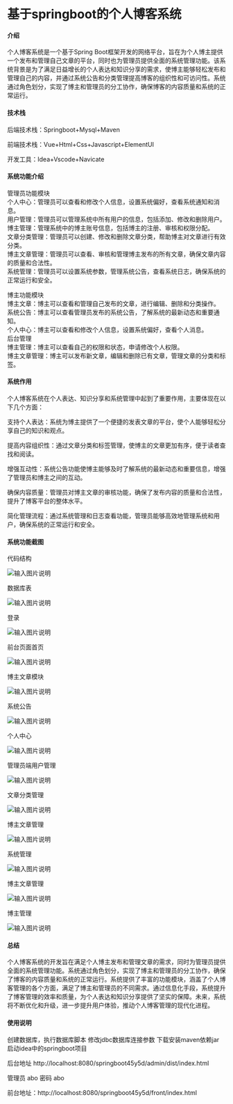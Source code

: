 # 基于springboot的个人博客系统

#### 介绍

个人博客系统是一个基于Spring Boot框架开发的网络平台，旨在为个人博主提供一个发布和管理自己文章的平台，同时也为管理员提供全面的系统管理功能。该系统背景是为了满足日益增长的个人表达和知识分享的需求，使博主能够轻松发布和管理自己的内容，并通过系统公告和分类管理提高博客的组织性和可访问性。系统通过角色划分，实现了博主和管理员的分工协作，确保博客的内容质量和系统的正常运行。

#### 技术栈

后端技术栈：Springboot+Mysql+Maven

前端技术栈：Vue+Html+Css+Javascript+ElementUI

开发工具：Idea+Vscode+Navicate

#### 系统功能介绍

管理员功能模块  
个人中心：管理员可以查看和修改个人信息，设置系统偏好，查看系统通知和消息。  
用户管理：管理员可以管理系统中所有用户的信息，包括添加、修改和删除用户。  
博主管理：管理系统中的博主账号信息，包括博主的注册、审核和权限分配。  
文章分类管理：管理员可以创建、修改和删除文章分类，帮助博主对文章进行有效分类。  
博主文章管理：管理员可以查看、审核和管理博主发布的所有文章，确保文章内容的质量和合法性。  
系统管理：管理员可以设置系统参数，管理系统公告，查看系统日志，确保系统的正常运行和安全。  

博主功能模块  
博主文章：博主可以查看和管理自己发布的文章，进行编辑、删除和分类操作。  
系统公告：博主可以查看管理员发布的系统公告，了解系统的最新动态和重要通知。  
个人中心：博主可以查看和修改个人信息，设置系统偏好，查看个人消息。  
后台管理  
博主管理：博主可以查看自己的权限和状态，申请修改个人权限。  
博主文章管理：博主可以发布新文章，编辑和删除已有文章，管理文章的分类和标签。  

#### 系统作用

个人博客系统在个人表达、知识分享和系统管理中起到了重要作用，主要体现在以下几个方面：

支持个人表达：系统为博主提供了一个便捷的发表文章的平台，使个人能够轻松分享自己的知识和观点。

提高内容组织性：通过文章分类和标签管理，使博主的文章更加有序，便于读者查找和阅读。

增强互动性：系统公告功能使博主能够及时了解系统的最新动态和重要信息，增强了管理员和博主之间的互动。

确保内容质量：管理员对博主文章的审核功能，确保了发布内容的质量和合法性，提升了博客平台的整体水平。

简化管理流程：通过系统管理和日志查看功能，管理员能够高效地管理系统和用户，确保系统的正常运行和安全。

#### 系统功能截图

代码结构

![输入图片说明](images/9845fa8b7c76acae1ddfdaaf5a998fa.png)

数据库表

![输入图片说明](images/462ed4d067f7978e22d7ee5b45cea31.png)

登录

![输入图片说明](images/463aaef2689ccb672dff1f032288891.png)

前台页面首页

![输入图片说明](images/dd58558e8f6dcead193b8de073400df.png)

博主文章模块

![输入图片说明](images/b8d92e835bd024289b84ee61a6a504a.png)

系统公告

![输入图片说明](images/0785b4e5d980c21553560abd83a6203.png)

个人中心

![输入图片说明](images/333aca8a282641837f99e935574d36d.png)

管理员端用户管理

![输入图片说明](images/44c52491009b2d0a39c6691aee3c43b.png)

文章分类管理

![输入图片说明](images/ddb4707b254824a85edb536a1047547.png)

博主文章管理

![输入图片说明](images/8b8a0d7c4b4eb82d107a916b8e94373.png)

系统管理

![输入图片说明](images/d8768e4c5d3b68c319723f2bcaf5217.png)

博主文章管理

![输入图片说明](images/1a69610f3e11e02530bd62949464f6c.png)

博主管理

![输入图片说明](images/487a81d6eb1dae191ecf518e2f69599.png)

#### 总结

个人博客系统的开发旨在满足个人博主发布和管理文章的需求，同时为管理员提供全面的系统管理功能。系统通过角色划分，实现了博主和管理员的分工协作，确保了博客的内容质量和系统的正常运行。系统提供了丰富的功能模块，涵盖了个人博客管理的各个方面，满足了博主和管理员的不同需求。通过信息化手段，系统提升了博客管理的效率和质量，为个人表达和知识分享提供了坚实的保障。未来，系统将不断优化和升级，进一步提升用户体验，推动个人博客管理的现代化进程。

#### 使用说明

创建数据库，执行数据库脚本 修改jdbc数据库连接参数 下载安装maven依赖jar 启动idea中的springboot项目

后台地址
http://localhost:8080/springboot45y5d/admin/dist/index.html

管理员  abo 密码 abo

前台地址：http://localhost:8080/springboot45y5d/front/index.html